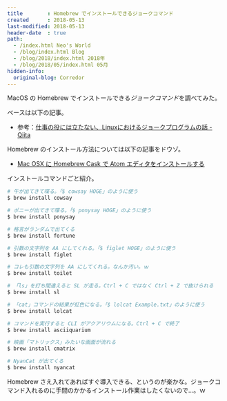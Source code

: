 ```yaml
---
title        : Homebrew でインストールできるジョークコマンド
created      : 2018-05-13
last-modified: 2018-05-13
header-date  : true
path:
  - /index.html Neo's World
  - /blog/index.html Blog
  - /blog/2018/index.html 2018年
  - /blog/2018/05/index.html 05月
hidden-info:
  original-blog: Corredor
---
```


MacOS の Homebrew でインストールできる*ジョークコマンド*を調べてみた。

ベースは以下の記事。

- 参考：[仕事の役には立たない、Linuxにおけるジョークプログラムの話 - Qiita](https://qiita.com/Hiroki_lzh/items/8cf206d54f91e29b3912)

Homebrew のインストール方法については以下の記事をドウゾ。

- [Mac OSX に Homebrew Cask で Atom エディタをインストールする](/blog/2016/05/21-01.html)

インストールコマンドごと紹介。

```bash
# 牛が出てきて喋る。「$ cowsay HOGE」のように使う
$ brew install cowsay

# ポニーが出てきて喋る。「$ ponysay HOGE」のように使う
$ brew install ponysay

# 格言がランダムで出てくる
$ brew install fortune

# 引数の文字列を AA にしてくれる。「$ figlet HOGE」のように使う
$ brew install figlet

# コレも引数の文字列を AA にしてくれる。なんか汚い。ｗ
$ brew install toilet

# 「ls」を打ち間違えると SL が走る。Ctrl + C ではなく Ctrl + Z で抜けられる
$ brew install sl

# 「cat」コマンドの結果が虹色になる。「$ lolcat Example.txt」のように使う
$ brew install lolcat

# コマンドを実行すると CLI がアクアリウムになる。Ctrl + C で終了
$ brew install asciiquarium

# 映画「マトリックス」みたいな画面が流れる
$ brew install cmatrix

# NyanCat が出てくる
$ brew install nyancat
```

Homebrew さえ入れてあればすぐ導入できる、というのが楽かな。ジョークコマンド入れるのに手間のかかるインストール作業はしたくないので…。ｗ
